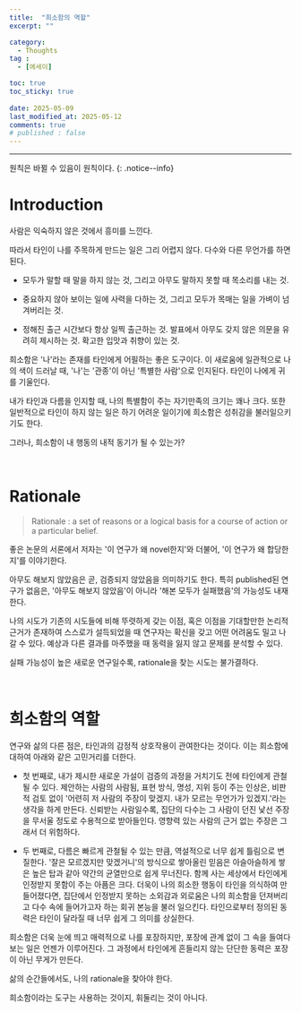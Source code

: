 ```yaml
---
title:  "희소함의 역할" 
excerpt: ""

category:
  - Thoughts
tag :
  - [에세이]

toc: true
toc_sticky: true
 
date: 2025-05-09
last_modified_at: 2025-05-12
comments: true
# published : false
---
```


---

원칙은 바뀔 수 있음이 원칙이다.
{: .notice--info}

# Introduction

사람은 익숙하지 않은 것에서 흥미를 느낀다.

따라서 타인이 나를 주목하게 만드는 일은 그리 어렵지 않다. 다수와 다른 무언가를 하면 된다. 

- 모두가 말할 때 말을 하지 않는 것, 그리고 아무도 말하지 못할 때 목소리를 내는 것.

- 중요하지 않아 보이는 일에 사력을 다하는 것, 그리고 모두가 목매는 일을 가벼이 넘겨버리는 것.

- 정해진 출근 시간보다 항상 일찍 출근하는 것. 발표에서 아무도 갖지 않은 의문을 유려히 제시하는 것. 확고한 입맛과 취향이 있는 것.

희소함은 '나'라는 존재를 타인에게 어필하는 좋은 도구이다. 이 새로움에 일관적으로 나의 색이 드러날 때, '나'는 '관종'이 아닌 '특별한 사람'으로 인지된다. 타인이 나에게 귀를 기울인다.

내가 타인과 다름을 인지할 때, 나의 특별함이 주는 자기만족의 크기는 꽤나 크다. 또한 일반적으로 타인이 하지 않는 일은 하기 어려운 일이기에 희소함은 성취감을 불러일으키기도 한다.

그러나, 희소함이 내 행동의 내적 동기가 될 수 있는가?

<br>

# Rationale

> Rationale : a set of reasons or a logical basis for a course of action or a particular belief.

좋은 논문의 서론에서 저자는 '이 연구가 왜 novel한지'와 더불어, '이 연구가 왜 합당한지'를 이야기한다. 

아무도 해보지 않았음은 곧, 검증되지 않았음을 의미하기도 한다. 특히 published된 연구가 없음은, '아무도 해보지 않았음'이 아니라 '해본 모두가 실패했음'의 가능성도 내재한다.

나의 시도가 기존의 시도들에 비해 뚜렷하게 갖는 이점, 혹은 이점을 기대할만한 논리적 근거가 존재하여 스스로가 설득되었을 때 연구자는 확신을 갖고 어떤 어려움도 밀고 나갈 수 있다. 예상과 다른 결과를 마주했을 때 동력을 잃지 않고 문제를 분석할 수 있다.

실패 가능성이 높은 새로운 연구일수록, rationale을 찾는 시도는 불가결하다.

<br>

# 희소함의 역할

연구와 삶의 다른 점은, 타인과의 감정적 상호작용이 관여한다는 것이다. 이는 희소함에 대하여 아래와 같은 고민거리를 더한다.

- 첫 번째로, 내가 제시한 새로운 가설이 검증의 과정을 거치기도 전에 타인에게 관철될 수 있다. 제안하는 사람의 사람됨, 표현 방식, 명성, 지위 등이 주는 인상은, 비판적 검토 없이 '어련히 저 사람의 주장이 맞겠지. 내가 모르는 무언가가 있겠지.'라는 생각을 하게 만든다. 신뢰받는 사람일수록, 집단의 다수는 그 사람이 던진 낯선 주장을 무서울 정도로 수용적으로 받아들인다. 영향력 있는 사람의 근거 없는 주장은 그래서 더 위험하다.

- 두 번째로, 다름은 빠르게 관철될 수 있는 만큼, 역설적으로 너무 쉽게 틀림으로 변질한다. '잘은 모르겠지만 맞겠거니'의 방식으로 쌓아올린 믿음은 아슬아슬하게 쌓은 높은 탑과 같아 약간의 균열만으로 쉽게 무너진다. 함께 사는 세상에서 타인에게 인정받지 못함이 주는 아픔은 크다. 더욱이 나의 희소한 행동이 타인을 의식하여 만들어졌다면, 집단에서 인정받지 못하는 소외감과 외로움은 나의 희소함을 던져버리고 다수 속에 들어가고자 하는 회귀 본능을 불러 일으킨다. 타인으로부터 정의된 동력은 타인이 달라질 때 너무 쉽게 그 의미를 상실한다.

희소함은 더욱 눈에 띄고 매력적으로 나를 포장하지만, 포장에 관계 없이 그 속을 들여다보는 일은 언젠가 이루어진다. 그 과정에서 타인에게 흔들리지 않는 단단한 동력은 포장이 아닌 무게가 만든다.

삶의 순간들에서도, 나의 rationale을 찾아야 한다. 

희소함이라는 도구는 사용하는 것이지, 휘둘리는 것이 아니다. 
